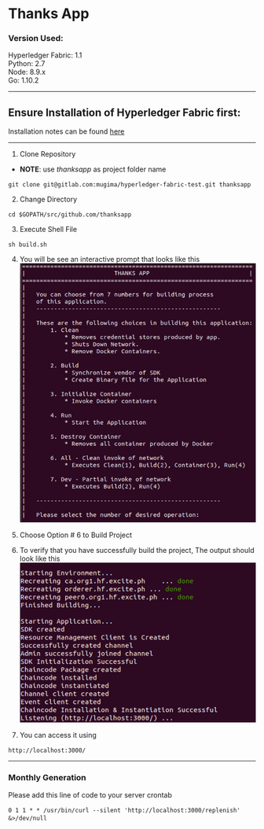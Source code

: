# Thanks App

### Version Used:
Hyperledger Fabric: 1.1  
Python: 2.7  
Node: 8.9.x  
Go: 1.10.2

---

## Ensure Installation of Hyperledger Fabric first:

Installation notes can be found [here](http://hyperledger-fabric.readthedocs.io/en/release-1.1/getting_started.html)

---
1. Clone Repository
- **NOTE**: use *thanksapp* as project folder name

```
git clone git@gitlab.com:mugima/hyperledger-fabric-test.git thanksapp
```

2. Change Directory
```
cd $GOPATH/src/github.com/thanksapp
```

3. Execute Shell File
```
sh build.sh
```

4. You will be see an interactive prompt that looks like this
![](pictures/prompt.png)

5. Choose Option # 6 to Build Project

6. To verify that you have successfully build the project, The output should look like this
![](pictures/image-success.png)

7. You can access it using
```
http://localhost:3000/
```
--------

### Monthly Generation
Please add this line of code to your server crontab
```
0 1 1 * * /usr/bin/curl --silent 'http://localhost:3000/replenish' &>/dev/null
```